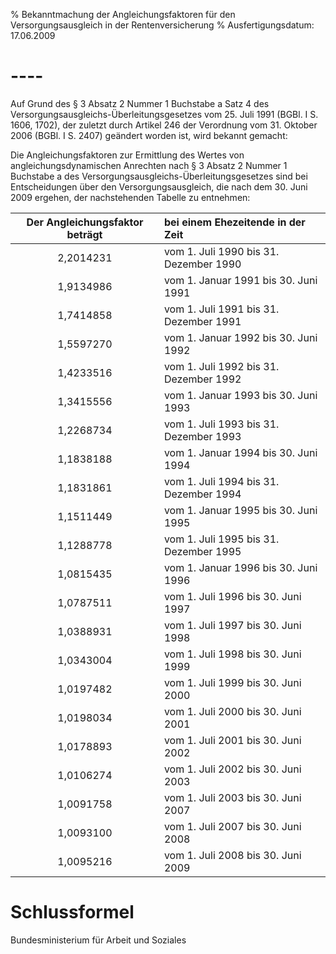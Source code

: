 % Bekanntmachung der Angleichungsfaktoren für den Versorgungsausgleich in der Rentenversicherung
% Ausfertigungsdatum: 17.06.2009
 
# ----

Auf Grund des § 3 Absatz 2 Nummer 1 Buchstabe a Satz 4 des Versorgungsausgleichs-Überleitungsgesetzes vom 25. Juli 1991 (BGBl. I S. 1606, 1702), der zuletzt durch Artikel 246 der Verordnung vom 31. Oktober 2006 (BGBl. I S. 2407) geändert worden ist, wird bekannt gemacht:  
  
Die Angleichungsfaktoren zur Ermittlung des Wertes von angleichungsdynamischen Anrechten nach § 3 Absatz 2 Nummer 1 Buchstabe a des Versorgungsausgleichs-Überleitungsgesetzes sind bei Entscheidungen über den Versorgungsausgleich, die nach dem 30. Juni 2009 ergehen, der nachstehenden Tabelle zu entnehmen:

| Der Angleichungsfaktor beträgt | bei einem Ehezeitende in der Zeit      |
|:------------------------------:|:---------------------------------------|
|           2,2014231            | vom 1. Juli 1990 bis 31. Dezember 1990 |
|           1,9134986            | vom 1. Januar 1991 bis 30. Juni 1991   |
|           1,7414858            | vom 1. Juli 1991 bis 31. Dezember 1991 |
|           1,5597270            | vom 1. Januar 1992 bis 30. Juni 1992   |
|           1,4233516            | vom 1. Juli 1992 bis 31. Dezember 1992 |
|           1,3415556            | vom 1. Januar 1993 bis 30. Juni 1993   |
|           1,2268734            | vom 1. Juli 1993 bis 31. Dezember 1993 |
|           1,1838188            | vom 1. Januar 1994 bis 30. Juni 1994   |
|           1,1831861            | vom 1. Juli 1994 bis 31. Dezember 1994 |
|           1,1511449            | vom 1. Januar 1995 bis 30. Juni 1995   |
|           1,1288778            | vom 1. Juli 1995 bis 31. Dezember 1995 |
|           1,0815435            | vom 1. Januar 1996 bis 30. Juni 1996   |
|           1,0787511            | vom 1. Juli 1996 bis 30. Juni 1997     |
|           1,0388931            | vom 1. Juli 1997 bis 30. Juni 1998     |
|           1,0343004            | vom 1. Juli 1998 bis 30. Juni 1999     |
|           1,0197482            | vom 1. Juli 1999 bis 30. Juni 2000     |
|           1,0198034            | vom 1. Juli 2000 bis 30. Juni 2001     |
|           1,0178893            | vom 1. Juli 2001 bis 30. Juni 2002     |
|           1,0106274            | vom 1. Juli 2002 bis 30. Juni 2003     |
|           1,0091758            | vom 1. Juli 2003 bis 30. Juni 2007     |
|           1,0093100            | vom 1. Juli 2007 bis 30. Juni 2008     |
|           1,0095216            | vom 1. Juli 2008 bis 30. Juni 2009     |

# Schlussformel

Bundesministerium für Arbeit und Soziales
